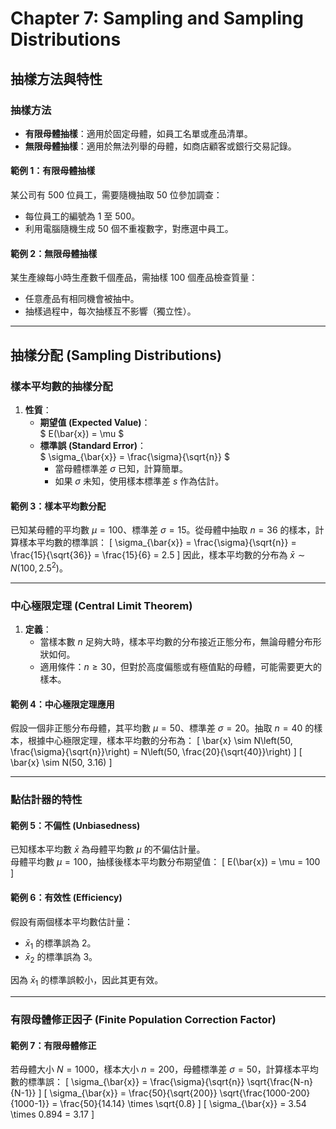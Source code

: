 # Chapter 7: Sampling and Sampling Distributions

## **抽樣方法與特性**

### **抽樣方法**
- **有限母體抽樣**：適用於固定母體，如員工名單或產品清單。
- **無限母體抽樣**：適用於無法列舉的母體，如商店顧客或銀行交易記錄。

#### **範例 1：有限母體抽樣**

某公司有 500 位員工，需要隨機抽取 50 位參加調查：

- 每位員工的編號為 1 至 500。
- 利用電腦隨機生成 50 個不重複數字，對應選中員工。

#### **範例 2：無限母體抽樣**

某生產線每小時生產數千個產品，需抽樣 100 個產品檢查質量：

- 任意產品有相同機會被抽中。
- 抽樣過程中，每次抽樣互不影響（獨立性）。

---

## **抽樣分配 (Sampling Distributions)**

### **樣本平均數的抽樣分配**

1. **性質**：
   - **期望值 (Expected Value)**：  
     $ E(\bar{x}) = \mu $
   - **標準誤 (Standard Error)**：  
     $ \sigma_{\bar{x}} = \frac{\sigma}{\sqrt{n}} $  
     - 當母體標準差 $\sigma$ 已知，計算簡單。
     - 如果 $\sigma$ 未知，使用樣本標準差 $s$ 作為估計。

#### **範例 3：樣本平均數分配**

已知某母體的平均數 $\mu = 100$、標準差 $\sigma = 15$。從母體中抽取 $n = 36$ 的樣本，計算樣本平均數的標準誤：
\[
\sigma_{\bar{x}} = \frac{\sigma}{\sqrt{n}} = \frac{15}{\sqrt{36}} = \frac{15}{6} = 2.5
\]
因此，樣本平均數的分布為 $\bar{x} \sim N(100, 2.5^2)$。

---

### **中心極限定理 (Central Limit Theorem)**

1. **定義**：
   - 當樣本數 $n$ 足夠大時，樣本平均數的分布接近正態分布，無論母體分布形狀如何。
   - 適用條件：$n \geq 30$，但對於高度偏態或有極值點的母體，可能需要更大的樣本。

#### **範例 4：中心極限定理應用**

假設一個非正態分布母體，其平均數 $\mu = 50$、標準差 $\sigma = 20$。抽取 $n = 40$ 的樣本，根據中心極限定理，樣本平均數的分布為：
\[
\bar{x} \sim N\left(50, \frac{\sigma}{\sqrt{n}}\right) = N\left(50, \frac{20}{\sqrt{40}}\right)
\]
\[
\bar{x} \sim N(50, 3.16)
\]

---

### **點估計器的特性**

#### **範例 5：不偏性 (Unbiasedness)**

已知樣本平均數 $\bar{x}$ 為母體平均數 $\mu$ 的不偏估計量。  
母體平均數 $\mu = 100$，抽樣後樣本平均數分布期望值：
\[
E(\bar{x}) = \mu = 100
\]

#### **範例 6：有效性 (Efficiency)**

假設有兩個樣本平均數估計量：
- $\bar{x}_1$ 的標準誤為 2。
- $\bar{x}_2$ 的標準誤為 3。  

因為 $\bar{x}_1$ 的標準誤較小，因此其更有效。

---

### **有限母體修正因子 (Finite Population Correction Factor)**

#### **範例 7：有限母體修正**

若母體大小 $N = 1000$，樣本大小 $n = 200$，母體標準差 $\sigma = 50$，計算樣本平均數的標準誤：
\[
\sigma_{\bar{x}} = \frac{\sigma}{\sqrt{n}} \sqrt{\frac{N-n}{N-1}}
\]
\[
\sigma_{\bar{x}} = \frac{50}{\sqrt{200}} \sqrt{\frac{1000-200}{1000-1}} = \frac{50}{14.14} \times \sqrt{0.8}
\]
\[
\sigma_{\bar{x}} = 3.54 \times 0.894 = 3.17
\]

